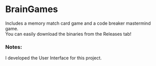 # BrainGames
Includes a memory match card game and a code breaker mastermind game.<br>
You can easily download the binaries from the Releases tab!

### Notes:
I developed the User Interface for this project.
